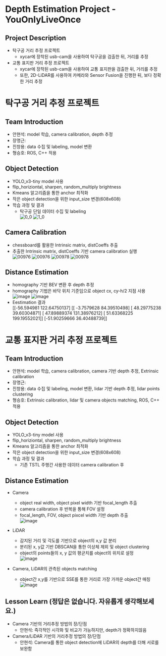# Depth Estimation Project - YouOnlyLiveOnce

## Project Description
- 탁구공 거리 추정 프로젝트 
  - xycar에 장착된 usb-cam을 사용하여 탁구공을 검출한 뒤, 거리를 추정
- 교통 표지판 거리 추정 프로젝트
  - xycar에 장착된 usb-cam을 사용하여 교통 표지판을 검출한 뒤, 거리를 추정
  - 또한, 2D-LiDAR를 사용하여 카메라와 Sensor Fusion을 진행한 뒤, 보다 정확한 거리 추정

# 탁구공 거리 추정 프로젝트
## Team Introduction
- 안현석: model 학습, camera calibration, depth 추정
- 장명근: 
- 진창용: data 수집 및 labeling, model 변환
- 형승호: ROS, C++ 적용

## Object Detection
- YOLO_v3-tiny model 사용
- flip_horiziontal, sharpen, random_multiply brightness
- Kmeans 알고리즘을 통한 anchor 최적화
- 작은 object detection을 위한 input_size 변경(608x608)
- 학습 과정 및 결과
  - 탁구공 단일 데이터 수집 및 labeling  
![0_0](https://user-images.githubusercontent.com/42567320/219880867-a2a83d94-cf43-4005-9a8e-6e6f87ff426e.png)
![1_0](https://user-images.githubusercontent.com/42567320/219880868-3bb3e545-4934-45b9-9dc2-392bfb81a366.png)

## Camera Calibration
- chessboard를 활용한 Intrinsic matrix, distCoeffs 추출
- 추출한 Intrinsic matrix, distCoeffs 기반 camera calibration 실행  
![00976](https://user-images.githubusercontent.com/42567320/219881428-1b60e353-2e60-4224-bd56-9c68769eb4af.png)
![00976](https://user-images.githubusercontent.com/42567320/219881512-44cc4872-7b92-49f0-bc29-93011ea0f0bc.png)
![00978](https://user-images.githubusercontent.com/42567320/219881429-527f4afd-5c7a-4f3a-b108-d38dee98a269.png)
![00978](https://user-images.githubusercontent.com/42567320/219881509-7e7ed96e-4bd6-41dd-ab3d-c2aa1e65575e.png)



## Distance Estimation
- homography 기반 BEV 변환 후 depth 추정
- homography 기법은 바닥 위치 기준임으로 object cx, cy-h/2 지점 사용  
![image](https://user-images.githubusercontent.com/42567320/219881364-abc59ff2-5532-40d4-baeb-77de0244f6aa.png)
![image](https://user-images.githubusercontent.com/42567320/219881383-32edb747-ae53-4ce7-b287-6315f665d68e.png)
- Eestimation 결과  
[[-56.594981   122.64750137]            [[ -3.7579628   84.39510498]
 [ 48.29775238  39.60304871]             [ 47.89889374 131.38976212]
 [ 51.63368225 199.19552021]]            [-51.90259666  36.40488739]]

# 교통 표지판 거리 추정 프로젝트
## Team Introduction
- 안현석: model 학습, camera calibration, camera 기반 depth 추정, Extrinsic calibration
- 장명근: 
- 진창용: data 수집 및 labeling, model 변환, lidar 기반 depth 추정, lidar points clustering
- 형승호: Extrinsic calibration, lidar 및 camera objects matching, ROS, C++ 적용

## Object Detection
- YOLO_v3-tiny model 사용
- flip_horiziontal, sharpen, random_multiply brightness
- Kmeans 알고리즘을 통한 anchor 최적화
- 작은 object detection을 위한 input_size 변경(608x608)
- 학습 과정 및 결과
  - 기존 TSTL 주행간 사용한 데이터 camera calibration 후 

## Distance Estimation
- Camera
  - object real width, object pixel width 기반 focal_length 추출
  - camera calibration 후 반복을 통해 FOV 설정
  - focal_length, FOV, object pixcel width 기반 depth 추출  
![image](https://user-images.githubusercontent.com/42567320/219882392-95a6329a-8964-41a0-8a78-6a12b6e5ac1f.png)

- LiDAR
  - 감지된 거리 및 각도를 기반으로 object의 x,y 값 분리
  - 분리된 x, y값 기반 DBSCAN을 통한 이상체 제외 및 object clustering
  - object의 points들의 x, y 값의 평균치를 object의 위치로 설정  
![image](https://user-images.githubusercontent.com/42567320/219882988-df0574ee-e68a-4c99-ad8a-0abc136b5fb0.png)

- Camera, LiDAR의 관측된 objects matching
  - object간 x,y를 기반으로 SSE를 통한 거리로 가장 가까운 object간 매칭  
![image](https://user-images.githubusercontent.com/42567320/219882969-57cedd19-8c90-49f1-9346-fc4a59d6d265.png)


## Lesson Learn (정답은 없습니다. 자유롭게 생각해보세요.)
- Camera 기반의 거리추정 방법의 장/단점
  - 안현석: 즉각적인 시각화 및 비교가 가능하지만, depth가 정확하지않음
- Camera/LiDAR 기반의 거리추정 방법의 장/단점
  - 안현석: Camera를 통한 object detection에 LiDAR의 depth를 더해 서로를 보완함
